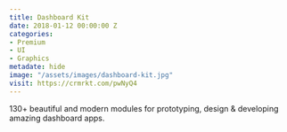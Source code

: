 ```yaml
---
title: Dashboard Kit
date: 2018-01-12 00:00:00 Z
categories:
- Premium
- UI
- Graphics
metadate: hide
image: "/assets/images/dashboard-kit.jpg"
visit: https://crmrkt.com/pwNyQ4
---
```


130+ beautiful and modern modules for prototyping, design & developing amazing dashboard apps.